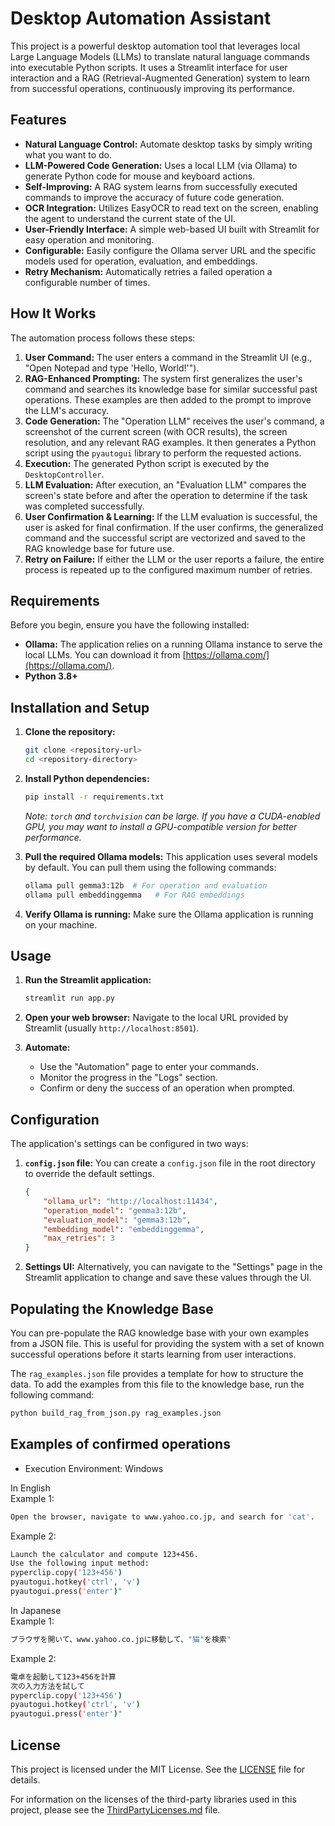 # Desktop Automation Assistant

This project is a powerful desktop automation tool that leverages local Large Language Models (LLMs) to translate natural language commands into executable Python scripts. It uses a Streamlit interface for user interaction and a RAG (Retrieval-Augmented Generation) system to learn from successful operations, continuously improving its performance.

## Features

- **Natural Language Control:** Automate desktop tasks by simply writing what you want to do.
- **LLM-Powered Code Generation:** Uses a local LLM (via Ollama) to generate Python code for mouse and keyboard actions.
- **Self-Improving:** A RAG system learns from successfully executed commands to improve the accuracy of future code generation.
- **OCR Integration:** Utilizes EasyOCR to read text on the screen, enabling the agent to understand the current state of the UI.
- **User-Friendly Interface:** A simple web-based UI built with Streamlit for easy operation and monitoring.
- **Configurable:** Easily configure the Ollama server URL and the specific models used for operation, evaluation, and embeddings.
- **Retry Mechanism:** Automatically retries a failed operation a configurable number of times.

## How It Works

The automation process follows these steps:
1.  **User Command:** The user enters a command in the Streamlit UI (e.g., "Open Notepad and type 'Hello, World!'").
2.  **RAG-Enhanced Prompting:** The system first generalizes the user's command and searches its knowledge base for similar successful past operations. These examples are then added to the prompt to improve the LLM's accuracy.
3.  **Code Generation:** The "Operation LLM" receives the user's command, a screenshot of the current screen (with OCR results), the screen resolution, and any relevant RAG examples. It then generates a Python script using the `pyautogui` library to perform the requested actions.
4.  **Execution:** The generated Python script is executed by the `DesktopController`.
5.  **LLM Evaluation:** After execution, an "Evaluation LLM" compares the screen's state before and after the operation to determine if the task was completed successfully.
6.  **User Confirmation & Learning:** If the LLM evaluation is successful, the user is asked for final confirmation. If the user confirms, the generalized command and the successful script are vectorized and saved to the RAG knowledge base for future use.
7.  **Retry on Failure:** If either the LLM or the user reports a failure, the entire process is repeated up to the configured maximum number of retries.

## Requirements

Before you begin, ensure you have the following installed:

- **Ollama:** The application relies on a running Ollama instance to serve the local LLMs. You can download it from [https://ollama.com/](https://ollama.com/).
- **Python 3.8+**

## Installation and Setup

1.  **Clone the repository:**
    ```bash
    git clone <repository-url>
    cd <repository-directory>
    ```

2.  **Install Python dependencies:**
    ```bash
    pip install -r requirements.txt
    ```
    *Note: `torch` and `torchvision` can be large. If you have a CUDA-enabled GPU, you may want to install a GPU-compatible version for better performance.*

3.  **Pull the required Ollama models:**
    This application uses several models by default. You can pull them using the following commands:
    ```bash
    ollama pull gemma3:12b  # For operation and evaluation
    ollama pull embeddinggemma   # For RAG embeddings
    ```

4.  **Verify Ollama is running:**
    Make sure the Ollama application is running on your machine.

## Usage

1.  **Run the Streamlit application:**
    ```bash
    streamlit run app.py
    ```

2.  **Open your web browser:**
    Navigate to the local URL provided by Streamlit (usually `http://localhost:8501`).

3.  **Automate:**
    - Use the "Automation" page to enter your commands.
    - Monitor the progress in the "Logs" section.
    - Confirm or deny the success of an operation when prompted.

## Configuration

The application's settings can be configured in two ways:

1.  **`config.json` file:**
    You can create a `config.json` file in the root directory to override the default settings.
    ```json
    {
        "ollama_url": "http://localhost:11434",
        "operation_model": "gemma3:12b",
        "evaluation_model": "gemma3:12b",
        "embedding_model": "embeddinggemma",
        "max_retries": 3
    }
    ```

2.  **Settings UI:**
    Alternatively, you can navigate to the "Settings" page in the Streamlit application to change and save these values through the UI.

## Populating the Knowledge Base

You can pre-populate the RAG knowledge base with your own examples from a JSON file. This is useful for providing the system with a set of known successful operations before it starts learning from user interactions.

The `rag_examples.json` file provides a template for how to structure the data. To add the examples from this file to the knowledge base, run the following command:

```bash
python build_rag_from_json.py rag_examples.json
```

## Examples of confirmed operations
* Execution Environment: Windows  

In English  
Example 1: 
```bash
Open the browser, navigate to www.yahoo.co.jp, and search for 'cat'.  
```
Example 2: 
```bash
Launch the calculator and compute 123+456.
Use the following input method:  
pyperclip.copy('123+456')   
pyautogui.hotkey('ctrl', 'v')  
pyautogui.press('enter')"  
```

In Japanese  
Example 1:  
```bash
ブラウザを開いて、www.yahoo.co.jpに移動して、"猫"を検索"
```
Example 2:  
```bash
電卓を起動して123+456を計算
次の入力方法を試して
pyperclip.copy('123+456')
pyautogui.hotkey('ctrl', 'v')
pyautogui.press('enter')"
```
## License

This project is licensed under the MIT License. See the [LICENSE](LICENSE) file for details.

For information on the licenses of the third-party libraries used in this project, please see the [ThirdPartyLicenses.md](ThirdPartyLicenses.md) file.
